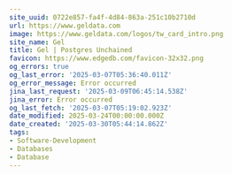 ```yaml
---
site_uuid: 0722e857-fa4f-4d84-863a-251c10b2710d
url: https://www.geldata.com
image: https://www.geldata.com/logos/tw_card_intro.png
site_name: Gel
title: Gel | Postgres Unchained
favicon: https://www.edgedb.com/favicon-32x32.png
og_errors: true
og_last_error: '2025-03-07T05:36:40.011Z'
og_error_message: Error occurred
jina_last_request: '2025-03-09T06:45:14.538Z'
jina_error: Error occurred
og_last_fetch: '2025-03-07T05:19:02.923Z'
date_modified: 2025-03-24T00:00:00.000Z
date_created: '2025-03-30T05:44:14.862Z'
tags:
- Software-Development
- Databases
- Database
---
```










